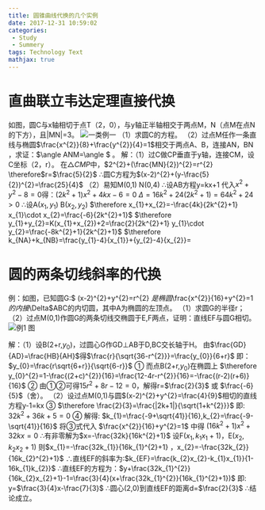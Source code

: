 ```yaml
---
title: 圆锥曲线代换的几个实例
date: 2017-12-31 10:59:02
categories: 
 - Study
 - Summery
tags: Technology Text
mathjax: true
---
```

# 直曲联立韦达定理直接代换
如图，圆C与x轴相切于点T（2，0），与y轴正半轴相交于两点M，N（点M在点N的下方），且|MN|=3。
![一类例一](圆锥曲线代换的几个实例\2.png)
（1）求圆C的方程。
（2）过点M任作一条直线与椭圆$\frac{x^{2}}{8}+\frac{y^{2}}{4}=1$相交于两点A、B，连接AN，BN ，求证：$\angle ANM=\angle $ 。
解：（1）过C做CP垂直于y轴，连接CM，设C坐标（2，r）。
在$\triangle CMP$中，$2^{2}+(\frac{MN}{2})^{2}=r^{2} \therefore$r=$\frac{5}{2}$
$\therefore$圆C方程为$(x-2)^{2}+(y-\frac{5}{2})^{2}=\frac{25}{4}$
（2）易知M(0,1) N(0,4) $\therefore$设AB方程y=kx+1
代入$x^{2}+y^{2}-8=0$得：$(2k^{2}+1)x^{2}+4kx-6=0$
$\Delta=16k^{2}+24(2k^{2}+1)=64k^{2}+24>0$
$\therefore$设A($x_{1},y_{1}$) B($x_{2},y_{2}$)
$\therefore x_{1}+x_{2}=-\frac{4k}{2k^{2}+1} x_{1}\cdot x_{2}=\frac{-6}{2k^{2}+1}$
$\therefore y_{1}+y_{2}=K(x_{1}+x_{2})+2=\frac{2}{2k^{2}+1} y_{1}\cdot y_{2}=\frac{-8k^{2}+1}{2k^{2}+1}$
$\therefore k_{NA}+k_{NB}=\frac{y_{1}-4}{x_{1}}+{y_{2}-4}{x_{2}}=









# 圆的两条切线斜率的代换
例：如图，已知圆G:$ (x-2)^{2}+y^{2}=r^{2} $是椭圆$\frac{x^{2}}{16}+y^{2}=1$的内接$\Delta$ABC的内切圆，其中A为椭圆的左顶点。
（1）求圆G的半径r；
（2）过点M(0,1)作圆G的两条切线交椭圆于E,F两点，证明：直线EF与圆G相切。
![例1 图](/圆锥曲线代换的几个实例/例1.png)

解：（1）设B(2+r,$y_{0}$)，过圆心G作GD$\perp$AB于D,BC交长轴于H。
由$\frac{GD}{AD}=\frac{HB}{AH}$得$\frac{r}{\sqrt{36-r^{2}}}=\frac{y_{0}}{6+r}$
即：$y_{0}=\frac{r\sqrt{6+r}}{\sqrt{6-r}}$ ①
而点B(2+r,$y_{0}$)在椭圆上
$\therefore y_{0}^{2}=1-\frac{(2+c)^{2}}{16}=\frac{12-4r-r^{2}}{16}=-\frac{(r-2)(r+6)}{16}$ ②
由①②可得$15r^{2}+8r-12=0$，解得r=$\frac{2}{3}$ 或 $\frac{-6}{5}$（舍）。
（2）设过点M(0,1)与圆$(x-2)^{2}+y^{2}=\frac{4}{9}$相切的直线方程y-1=kx ③
$\therefore \frac{2}{3}=\frac{|2k+1|}{\sqrt{1+k^{2}}}$
即: $32k^{2}+36k+5=0$ ④
解得: $k_{1}=\frac{-9+\sqrt{41}}{16},k_{2}=\frac{-9-\sqrt{41}}{16}$
将③式代入 $\frac{x^{2}}{16}+y^{2}=1$ 中得 $(16k^{2}+1)x^{2}+32kx=0$
$\therefore$有非零解为$x=-\frac{32k}{16k^{2}+1}$
设F($x_{1},k_{1}x_{1}+1$)，E($x_{2},k_{2}x_{2}+1$)
则$x_{1}=-\frac{32k_{1}}{16k_{1}^{2}+1} ，x_{2}=-\frac{32k_{2}}{16k_{2}^{2}+1}$
$\therefore$直线EF的斜率为:$k_{EF}=\frac{k_{2}x_{2}-k_{1}x_{1}}{1-16k_{1}k_{2}}$ 
$\therefore$直线EF的方程为：$y+\frac{32k_{1}^{2}}{16k_{2}x_{2}+1}-1=\frac{3}{4}(x+\frac{32k_{1}^{2}}{16k_{1}^{2}+1})$ 
即: y=$\frac{3}{4}x-\frac{7}{3}$
$\therefore$圆心(2,0)到直线EF的距离d=$\frac{2}{3}$
$\therefore$结论成立。

